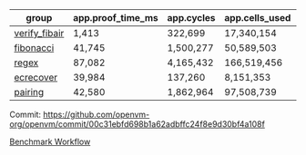 | group | app.proof_time_ms | app.cycles | app.cells_used | leaf.proof_time_ms | leaf.cycles | leaf.cells_used |
| -- | -- | -- | -- | -- | -- | -- |
| [verify_fibair](https://github.com/openvm-org/openvm/blob/benchmark-results/benchmarks-pr/1778/verify_fibair-00c31ebfd698b1a62adbffc24f8e9d30bf4a108f.md) | 1,413 |  322,699 |  17,340,154 |- | - | - |
| [fibonacci](https://github.com/openvm-org/openvm/blob/benchmark-results/benchmarks-pr/1778/fibonacci-00c31ebfd698b1a62adbffc24f8e9d30bf4a108f.md) | 41,745 |  1,500,277 |  50,589,503 |- | - | - |
| [regex](https://github.com/openvm-org/openvm/blob/benchmark-results/benchmarks-pr/1778/regex-00c31ebfd698b1a62adbffc24f8e9d30bf4a108f.md) | 87,082 |  4,165,432 |  166,519,456 |- | - | - |
| [ecrecover](https://github.com/openvm-org/openvm/blob/benchmark-results/benchmarks-pr/1778/ecrecover-00c31ebfd698b1a62adbffc24f8e9d30bf4a108f.md) | 39,984 |  137,260 |  8,151,353 |- | - | - |
| [pairing](https://github.com/openvm-org/openvm/blob/benchmark-results/benchmarks-pr/1778/pairing-00c31ebfd698b1a62adbffc24f8e9d30bf4a108f.md) | 42,580 |  1,862,964 |  97,508,739 |- | - | - |


Commit: https://github.com/openvm-org/openvm/commit/00c31ebfd698b1a62adbffc24f8e9d30bf4a108f

[Benchmark Workflow](https://github.com/openvm-org/openvm/actions/runs/15851796829)
